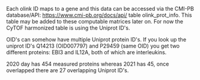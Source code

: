 Each olink ID maps to a gene and this data can be accessed via the CMI-PB database/API:
https://www.cmi-pb.org/docs/api/ table olink_prot_info. This table may be added to these
computable matrices later on. For now the CyTOF harmonized table is using the Uniprot ID's.

OID's can somehow have multiple Uniprot protein ID's. If you look up the uniprot ID's 
Q14213 (OID007797) and P29459 (same OID) you get two different proteins: EBI3 and IL12A,
both of which are interleukins.

2020 day has 454 measured proteins whereas 2021 has 45, once overlapped there are 27
overlapping Uniprot ID's.
